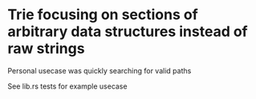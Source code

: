 # Trie focusing on sections of arbitrary data structures instead of raw strings
Personal usecase was quickly searching for valid paths 

See lib.rs tests for example usecase